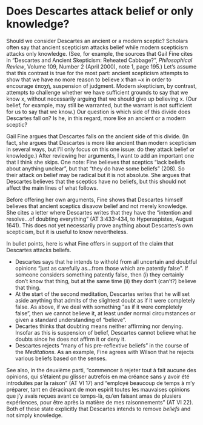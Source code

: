 # Does Descartes attack belief or only knowledge?

Should we consider Descartes an ancient or a modern sceptic? Scholars often say
that ancient scepticism attacks belief while modern scepticism attacks only
knowledge. (See, for example, the sources that Gail Fine cites in “Descartes
and Ancient Skepticism: Reheated Cabbage?”, *Philosophical Review*, Volume 109,
Number 2 (April 2000), note 1, page 195.) Let’s assume that this contrast is
true for the most part: ancient scepticism attempts to show that we have no
more reason to believe x than ~x in order to encourage ἐποχή, suspension of
judgment. Modern skepticism, by contrast, attempts to challenge whether we have
sufficient grounds to say that we know x, without necessarily arguing that we
should give up believing x. (Our belief, for example, may still be warranted,
but the warrant is not sufficient for us to say that we know.) Our question is
which side of this divide does Descartes fall on? Is he, in this regard, more
like an ancient or a modern sceptic?

Gail Fine argues that Descartes falls on the ancient side of this divide. (In
fact, she argues that Descartes is more like ancient than modern scepticism in
several ways, but I’ll only focus on this one issue: do they attack belief or
knowledge.) After reviewing her arguments, I want to add an important one that
I think she skips. One note: Fine believes that sceptics “lack beliefs about
anything unclear”, but that “they do have some beliefs” (208). So their attack
on belief may be radical but it is not absolute. She argues that Descartes
believes that the sceptics have no beliefs, but this should not affect the main
lines of what follows.

Before offering her own arguments, Fine shows that Descartes himself believes
that ancient sceptics disavow belief and not merely knowledge. She cites
a letter where Descartes writes that they have the “intention and resolve...of
doubting everything” (AT 3:433-434, to Hyperaspistes, August 1641). This does
not yet necessarily prove anything about Descartes’s own scepticism, but it is
useful to know nevertheless.

In bullet points, here is what Fine offers in support of the claim that
Descartes attacks beliefs.

+ Descartes says that he intends to withold from all uncertain and doubtful
  opinions “just as carefully as...from those which are patently false”. If
  someone considers something patently false, then (i) they certainly don’t
  know that thing, but at the same time (ii) they don’t (can’t?) believe that
  thing.
+ At the start of the second meditation, Descartes writes that he will set
  aside anything that admits of the slightest doubt as if it were completely
  false. As above, if we deal with something “as if it were completely false”,
  then we cannot believe it, at least under normal circumstances or given
  a standard understanding of “believe”.
+ Decartes thinks that doubting means neither affirming nor denying. Insofar as
  this is suspension of belief, Descartes cannot believe what he doubts since
  he does not affirm it or deny it.
+ Descartes rejects “many of his pre-reflextive beliefs” in the course of the
  *Meditations*. As an example, Fine agrees with Wilson that he rejects various
  beliefs based on the senses.

See also, in the deuxième parti, “commencer à rejeter tout à fait aucune des opinions, qui s’étaient pu glisser autrefois en ma créance sans y avoir été introduites par la raison” (AT VI 17) and “employé beaucoup de temps à m’y préparer, tant en déracinant de mon espirit toutes les mauvaises opinions que j’y avais reçues avant ce temps-là, qu’en faisant amas de plusiers expériences, pour être après la matière de mes raisonnements” (AT VI 22). Both of these state explicitly that Descartes intends to remove *beliefs* and not simply knowledge.
